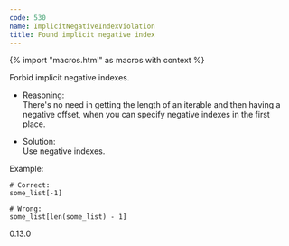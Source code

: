 ```yaml
---
code: 530
name: ImplicitNegativeIndexViolation
title: Found implicit negative index
---
```


{% import "macros.html" as macros with context %}

Forbid implicit negative indexes.

  - Reasoning:  
    There's no need in getting the length of an iterable and then having
    a negative offset, when you can specify negative indexes in the
    first place.

  - Solution:  
    Use negative indexes.

Example:

    # Correct:
    some_list[-1]
    
    # Wrong:
    some_list[len(some_list) - 1]

<div class="versionadded">

0.13.0

</div>